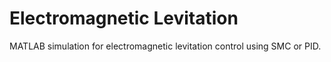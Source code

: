 # Electromagnetic Levitation

MATLAB simulation for electromagnetic levitation control using SMC or PID.
